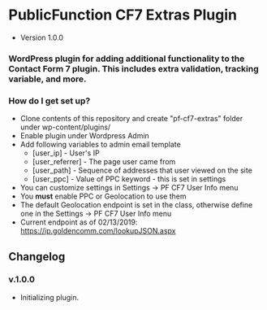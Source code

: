 # PublicFunction CF7 Extras Plugin #

 - Version 1.0.0
 
### WordPress plugin for adding additional functionality to the Contact Form 7 plugin. This includes extra validation, tracking variable, and more. ###

### How do I get set up? ###
- Clone contents of this repository and create "pf-cf7-extras" folder under wp-content/plugins/
- Enable plugin under Wordpress Admin
- Add following variables to admin email template
    * [user_ip] - User's IP
    * [user_referrer] - The page user came from
    * [user_path] - Sequence of addresses that user viewed on the site
    * [user_ppc] - Value of PPC keyword - this is set in settings
- You can customize settings in Settings -> PF CF7 User Info menu
- You __must__ enable PPC or Geolocation to use them
- The default Geolocation endpoint is set in the class, otherwise define one in the Settings -> PF CF7 User Info menu
- Current endpoint as of 02/13/2019: https://ip.goldencomm.com/lookupJSON.aspx

## Changelog ##

### v.1.0.0
- Initializing plugin.
